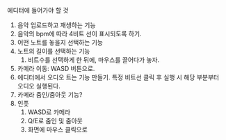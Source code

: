 에디터에 들어가야 할 것
1. 음악 업로드하고 재생하는 기능
2. 음악의 bpm에 따라 4비트 선이 표시되도록 하기.
3. 어떤 노트를 놓을지 선택하는 기능
4. 노트의 길이를 선택하는 기능
   1. 비트수를 선택하게 한 뒤에, 마우스를 끌어다가 놓자.
5. 카메라 이동: WASD 버튼으로.
6. 에디터에서 오디오 트는 기능 만들기. 특정 비트선 클릭 후 실행 시 해당 부분부터 오디오 실행된다.
7. 카메라 줌인/줌아웃 기능?
8. 인풋
   1. WASD로 카메라
   2. Q/E로 줌인 및 줌아웃
   3. 화면에 마우스 클릭으로 